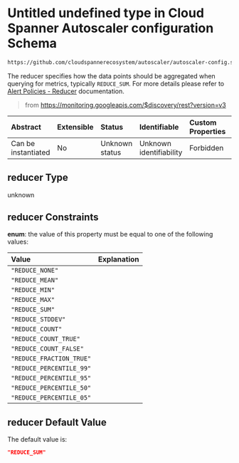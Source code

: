 # Untitled undefined type in Cloud Spanner Autoscaler configuration Schema

```txt
https://github.com/cloudspannerecosystem/autoscaler/autoscaler-config.schema.json#/$defs/metricDefinition/properties/reducer
```

The reducer specifies how the data points should be aggregated when querying for metrics, typically `REDUCE_SUM`.
For more details please refer to [Alert Policies - Reducer](https://cloud.google.com/monitoring/api/ref_v3/rest/v3/projects.alertPolicies#reducer) documentation.

> from <https://monitoring.googleapis.com/$discovery/rest?version=v3>

| Abstract            | Extensible | Status         | Identifiable            | Custom Properties | Additional Properties | Access Restrictions | Defined In                                                                                                                                       |
| :------------------ | :--------- | :------------- | :---------------------- | :---------------- | :-------------------- | :------------------ | :----------------------------------------------------------------------------------------------------------------------------------------------- |
| Can be instantiated | No         | Unknown status | Unknown identifiability | Forbidden         | Allowed               | none                | [autoscaler-config.schema.json\*](../../usr/local/google/home/nielm/spanner/autoscaler/out/autoscaler-config.schema.json "open original schema") |

## reducer Type

unknown

## reducer Constraints

**enum**: the value of this property must be equal to one of the following values:

| Value                    | Explanation |
| :----------------------- | :---------- |
| `"REDUCE_NONE"`          |             |
| `"REDUCE_MEAN"`          |             |
| `"REDUCE_MIN"`           |             |
| `"REDUCE_MAX"`           |             |
| `"REDUCE_SUM"`           |             |
| `"REDUCE_STDDEV"`        |             |
| `"REDUCE_COUNT"`         |             |
| `"REDUCE_COUNT_TRUE"`    |             |
| `"REDUCE_COUNT_FALSE"`   |             |
| `"REDUCE_FRACTION_TRUE"` |             |
| `"REDUCE_PERCENTILE_99"` |             |
| `"REDUCE_PERCENTILE_95"` |             |
| `"REDUCE_PERCENTILE_50"` |             |
| `"REDUCE_PERCENTILE_05"` |             |

## reducer Default Value

The default value is:

```json
"REDUCE_SUM"
```
